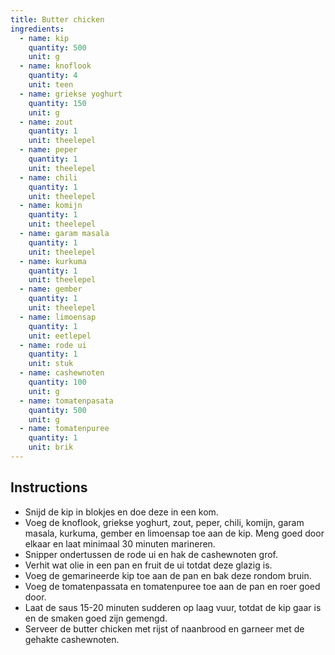 ```yaml
---
title: Butter chicken
ingredients:
  - name: kip
    quantity: 500
    unit: g
  - name: knoflook
    quantity: 4
    unit: teen
  - name: griekse yoghurt
    quantity: 150
    unit: g
  - name: zout
    quantity: 1
    unit: theelepel
  - name: peper
    quantity: 1
    unit: theelepel
  - name: chili
    quantity: 1
    unit: theelepel
  - name: komijn
    quantity: 1
    unit: theelepel
  - name: garam masala
    quantity: 1
    unit: theelepel
  - name: kurkuma
    quantity: 1
    unit: theelepel
  - name: gember
    quantity: 1
    unit: theelepel
  - name: limoensap
    quantity: 1
    unit: eetlepel
  - name: rode ui
    quantity: 1
    unit: stuk
  - name: cashewnoten
    quantity: 100
    unit: g
  - name: tomatenpasata
    quantity: 500
    unit: g
  - name: tomatenpuree
    quantity: 1
    unit: brik
---
```


<Recipe />

## Instructions

  - Snijd de kip in blokjes en doe deze in een kom.
  - Voeg de knoflook, griekse yoghurt, zout, peper, chili, komijn, garam masala, kurkuma, gember en limoensap toe aan de kip. Meng goed door elkaar en laat minimaal 30 minuten marineren.
  - Snipper ondertussen de rode ui en hak de cashewnoten grof.
  - Verhit wat olie in een pan en fruit de ui totdat deze glazig is.
  - Voeg de gemarineerde kip toe aan de pan en bak deze rondom bruin.
  - Voeg de tomatenpassata en tomatenpuree toe aan de pan en roer goed door.
  - Laat de saus 15-20 minuten sudderen op laag vuur, totdat de kip gaar is en de smaken goed zijn gemengd.
  - Serveer de butter chicken met rijst of naanbrood en garneer met de gehakte cashewnoten.